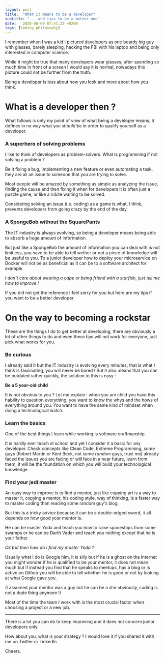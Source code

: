 ```yaml
---
layout: post
title:  "What it means to be a developer"
subtitle: "... and tips to be a better one"
date:   2020-06-09 07:41:22 +0200
tags: [Coding philosophy]
---
```


I remember when I was a kid I pictured developers as one beardy big guy with glasses, barely sleeping, hacking the FBI with his laptop and being only interested in computer science.

While it might be true that many developers wear glasses, after spending so much time in front of a screen I would say it is normal, nowadays this picture could not be further from the truth.

Being a developer is less about how you look and more about how you think.

# What is a developer then ?

What follows is only my point of view of what being a developer means, it defines in no way what you _should_ be in order to qualify yourself as a developer.

### A superhero of solving problems

I like to think of developers as problem-solvers. What is programming if not solving a problem ? 

Be it fixing a bug, implementing a new feature or even automating a task, they are all an issue to someone that you are trying to solve.

Most people will be amazed by something as simple as analyzing the issue, finding the cause and then fixing
it when for developers it is often just a puzzle game, or like a riddle waiting to be solved.

Considering solving an issue (i.e. coding) as a game is what, I think, prevents developers from going crazy by the end of the day.

### A SpongeBob without the SquarePants

The IT industry is always evolving, so being a developer means being able to absorb a huge amount of information.

But just like a SpongeBob the amount of information you can deal with is not limitless, you have to be able to tell wether or not a piece of knowledge will be useful to you. To a junior developer how to deploy your microservice on Docker will not be as beneficial as it can be to a software architect for example.

_I don't care about wearing a cape or being friend with a starfish, just tell me how to improve !_

If you did not get the reference I feel sorry for you but here are my tips if you want to be a better developer.

# On the way to becoming a rockstar

These are the things I do to get better at developing, there are obviously a lot of other things to do
and even these tips will not work for everyone, just pick what works for you.

### Be curious

I already said it but the IT industry is evolving every minutes, that is what I think is fascinating,
you will never be bored ! But it also means that you can be outdated rather quickly, the solution to this
is easy :

__Be a 5 year-old child__

It is not obvious to you ? Let me explain : when you are child you have this hability to question everything,
you want to know the whys and the hows of everything around you. You want to have the same kind of mindset
when doing a technological watch.

### Learn the basics

One of the best things I learn while working is software craftmanship. 

It is hardly ever teach at school and yet I consider it a basic for any developer. Check concepts like Clean Code, Extreme Programming, some guys (Robert Martin or Kent Beck, not some _random_ guys, trust me) already faced the issues you are facing or will face in a near future, learn from them, it will be the foundation on which you will build your technological knowledge.

### Find your jedi master

An easy way to improve is to find a mentor, just like copying art is a way to master it, copying a mentor, his coding style, way of thinking, is a faster way to master coding than reading some random guy's blog. 

But this is a tricky advice because it can be a double-edged sword, it all depends on how good your mentor is.

He can be master Yoda and teach you how to raise spaceships from some swamps or he can be Darth Vader and teach you nothing except that he is your father.

_Ok but then how do I find my master Yoda ?_

Usually what I do is Google him, it is silly but if he is a ghost on the Internet you might wonder
if he is qualified to be your mentor, it does not mean much but if instead you find that he speaks to meetups,
has a blog or is active on Github you will be able to tell whether he is good or not by looking at what Google
gave you. 

(I assumed your mentor was a guy but he can be a she obviously, coding is not a dude thing anymore !)

Most of the time the team I work with is the most crucial factor when choosing a project or a new job.

***

There is a lot you can do to keep improving and it does not concern junior developers only.

How about you, what is your strategy ? I would love it if you shared it with me on Twitter or LinkedIn.

Cheers.